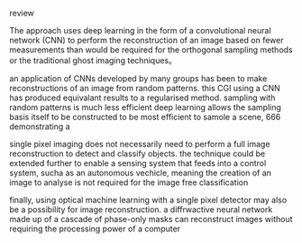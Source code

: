 review

 The approach uses deep learning in the form of a convolutional neural network (CNN) to perform the reconstruction of an image based on fewer
measurements than would be required for the orthogonal sampling methods or the traditional ghost imaging techniques。

an application of CNNs developed by many groups has been to make reconstructions of an image from random patterns. this CGI using a CNN has produced equivalant results to a regularised method. 
sampling with random patterns is much less efficient deep learning allows the sampling basis itself to be constructed to be most efficient to samole a scene,
666 demonstrating a 

single pixel imaging does not necessarily need to perform a full image reconstruction to detect and classify objects. the technique could be extended further to enable a sensing system that feeds into a control system, sucha as an autonomous vechicle, meaning the creation of an image to analyse is not required for the 
image free classification

finally, using optical machine learning with a single pixel detector may also be a possibility for image reconstruction. a diffrwactive neural network made up of a cascade of phase-only masks can reconstruct images without requiring the processing power of a computer


